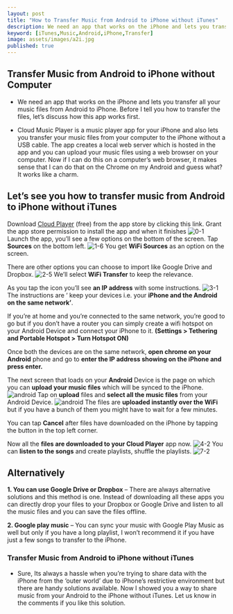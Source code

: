 ```yaml
---
layout: post
title: "How to Transfer Music from Android to iPhone without iTunes"
description: We need an app that works on the iPhone and lets you transfer all your music files from Android to iPhone
keyword: [iTunes,Music,Android,iPhone,Transfer]
image: assets/images/a2i.jpg
published: true
---
```


## Transfer Music from Android to iPhone without Computer
* We need an app that works on the iPhone and lets you transfer all your music files from Android to iPhone. Before I tell you how to transfer the files, let’s discuss how this app works first.

* Cloud Music Player is a music player app for your iPhone and also lets you transfer your music files from your computer to the iPhone without a USB cable. The app creates a local web server which is hosted in the app and you can upload your music files using a web browser on your computer. Now if I can do this on a computer’s web browser, it makes sense that I can do that on the Chrome on my Android and guess what? It works like a charm.

## Let’s see you how to transfer music from Android to iPhone without iTunes

Download [Cloud Player](https://itunes.apple.com/us/app/cloud-music-player-listener/id1054011814?mt=8) (free) from the app store by clicking this link. Grant the app store permission to install the app and when it finishes
![0-1](assets/images/0-1.jpg)
Launch the app, you’ll see a few options on the bottom of the screen. Tap **Sources** on the bottom left.
![1-6](assets/images/1-6.jpg)
You get **WiFi Sources** as an option on the screen.

There are other options you can choose to import like Google Drive and Dropbox.
![2-5](assets/images/2-5.jpg)
We’ll select **WiFi Transfer** to keep the relevance.

As you tap the icon you’ll see **an IP address** with some instructions.
![3-1](assets/images/3-1.jpg)
The instructions are ‘ keep your devices i.e. your **iPhone and the Android on the same network’**.

If you’re at home and you’re connected to the same network, you’re good to go but if you don’t have a router you can simply create a wifi hotspot on your Android Device and connect your iPhone to it. **(Settings > Tethering and Portable Hotspot > Turn Hotspot ON)**

Once both the devices are on the same network, **open chrome on your Android** phone and go to **enter the IP address showing on the iPhone and press enter.**

The next screen that loads on your **Android** Device is the page on which you can **upload your music files** which will be synced to the iPhone.
![android](assets/images/android.jpg)
Tap on **upload** files and **select all the music files** from your Android Device.
![android](assets/images/android2.jpg)
The files are **uploaded instantly over the WiFi** but if you have a bunch of them you might have to wait for a few minutes.

You can tap **Cancel** after files have downloaded on the iPhone by tapping the button in the top left corner.

Now all the **files are downloaded to your Cloud Player** app now.
![4-2](assets/images/4-2.jpg)
You can **listen to the songs** and create playlists, shuffle the playlists.
![7-2](assets/images/7-2.jpg)
## Alternatively
**1. You can use Google Drive or Dropbox** – There are always alternative solutions and this method is one. Instead of downloading all these apps you can directly drop your files to your Dropbox or Google Drive and listen to all the music files and you can save the files offline.

**2. Google play music** – You can sync your music with Google Play Music as well but only if you have a long playlist, I won’t recommend it if you have just a few songs to transfer to the iPhone.

### Transfer Music from Android to iPhone without iTunes
* Sure, Its always a hassle when you’re trying to share data with the iPhone from the ‘outer world’ due to iPhone’s restrictive environment but there are handy solutions available. Now I showed you a way to share music from your Android to the iPhone without iTunes. Let us know in the comments if you like this solution.

